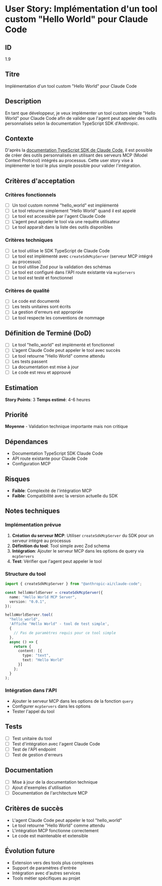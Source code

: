 # User Story: Implémentation d'un tool custom "Hello World" pour Claude Code

## ID
1.9

## Titre
Implémentation d'un tool custom "Hello World" pour Claude Code

## Description
En tant que développeur, je veux implémenter un tool custom simple "Hello World" pour Claude Code afin de valider que l'agent peut appeler des outils personnalisés selon la documentation TypeScript SDK d'Anthropic.

## Contexte
D'après la [documentation TypeScript SDK de Claude Code](https://docs.anthropic.com/en/docs/claude-code/sdk/sdk-typescript), il est possible de créer des outils personnalisés en utilisant des serveurs MCP (Model Context Protocol) intégrés au processus. Cette user story vise à implémenter le tool le plus simple possible pour valider l'intégration.

## Critères d'acceptation

### Critères fonctionnels
- [ ] Un tool custom nommé "hello_world" est implémenté
- [ ] Le tool retourne simplement "Hello World" quand il est appelé
- [ ] Le tool est accessible par l'agent Claude Code
- [ ] L'agent peut appeler le tool via une requête utilisateur
- [ ] Le tool apparaît dans la liste des outils disponibles

### Critères techniques
- [ ] Le tool utilise le SDK TypeScript de Claude Code
- [ ] Le tool est implémenté avec `createSdkMcpServer` (serveur MCP intégré au processus)
- [ ] Le tool utilise Zod pour la validation des schémas
- [ ] Le tool est configuré dans l'API route existante via `mcpServers`
- [ ] Le tool est testé et fonctionnel

### Critères de qualité
- [ ] Le code est documenté
- [ ] Les tests unitaires sont écrits
- [ ] La gestion d'erreurs est appropriée
- [ ] Le tool respecte les conventions de nommage

## Définition de Terminé (DoD)
- [ ] Le tool "hello_world" est implémenté et fonctionnel
- [ ] L'agent Claude Code peut appeler le tool avec succès
- [ ] Le tool retourne "Hello World" comme attendu
- [ ] Les tests passent
- [ ] La documentation est mise à jour
- [ ] Le code est revu et approuvé

## Estimation
**Story Points**: 3
**Temps estimé**: 4-6 heures

## Priorité
**Moyenne** - Validation technique importante mais non critique

## Dépendances
- Documentation TypeScript SDK Claude Code
- API route existante pour Claude Code
- Configuration MCP

## Risques
- **Faible**: Complexité de l'intégration MCP
- **Faible**: Compatibilité avec la version actuelle du SDK

## Notes techniques

### Implémentation prévue
1. **Création du serveur MCP**: Utiliser `createSdkMcpServer` du SDK pour un serveur intégré au processus
2. **Définition du tool**: Tool simple avec Zod schema
3. **Intégration**: Ajouter le serveur MCP dans les options de query via `mcpServers`
4. **Test**: Vérifier que l'agent peut appeler le tool

### Structure du tool
```typescript
import { createSdkMcpServer } from "@anthropic-ai/claude-code";

const helloWorldServer = createSdkMcpServer({
  name: "Hello World MCP Server",
  version: "0.0.1",
});

helloWorldServer.tool(
  "hello_world",
  'Affiche "Hello World" - tool de test simple',
  {
    // Pas de paramètres requis pour ce tool simple
  },
  async () => {
    return {
      content: [{
        type: "text",
        text: "Hello World"
      }]
    };
  }
);
```

### Intégration dans l'API
- Ajouter le serveur MCP dans les options de la fonction `query`
- Configurer `mcpServers` dans les options
- Tester l'appel du tool

## Tests
- [ ] Test unitaire du tool
- [ ] Test d'intégration avec l'agent Claude Code
- [ ] Test de l'API endpoint
- [ ] Test de gestion d'erreurs

## Documentation
- [ ] Mise à jour de la documentation technique
- [ ] Ajout d'exemples d'utilisation
- [ ] Documentation de l'architecture MCP

## Critères de succès
- L'agent Claude Code peut appeler le tool "hello_world"
- Le tool retourne "Hello World" comme attendu
- L'intégration MCP fonctionne correctement
- Le code est maintenable et extensible

## Évolution future
- Extension vers des tools plus complexes
- Support de paramètres d'entrée
- Intégration avec d'autres services
- Tools métier spécifiques au projet
